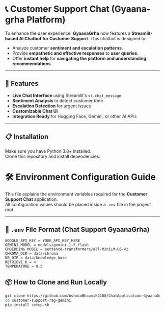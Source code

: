 # 📞 Customer Support Chat (Gyaana-grha Platform)

To enhance the user experience, **GyaanaGrha** now features a **Streamlit-based AI Chatbot for Customer Support**. This chatbot is designed to:

- Analyze customer **sentiment and escalation patterns**.
- Provide **empathetic and effective responses** to **user queries**.
- Offer **instant help** for **navigating the platform and understanding recommendations**.

---

## 🚀 Features

- **Live Chat Interface** using Streamlit's `st.chat_message`
- **Sentiment Analysis** to detect customer tone
- **Escalation Detection** for urgent issues
- **Customizable Chat UI**
- **Integration Ready** for Hugging Face, Gemini, or other AI APIs

---

## 📋 Installation

Make sure you have Python 3.8+ installed.  
Clone this repository and install dependencies:

# 🛠 Environment Configuration Guide

This file explains the environment variables required for the **Customer Support Chat** application.  
All configuration values should be placed inside a `.env` file in the project root.

---

## 📄 `.env` File Format (Chat Support GyaanaGrha)

```env
GOOGLE_API_KEY = YOUR_API_KEY_HERE
GEMINI_MODEL = models/gemini-1.5-flash
EMBEDDING_MODEL = sentence-transformers/all-MiniLM-L6-v2
CHROMA_DIR = data/chroma
KB_DIR = data/knowledge_base
RETRIEVE_K = 4
TEMPERATURE = 0.5
```

## 📦 How to Clone and Run Locally

```bash
git clone https://github.com/AshminBhaumik2108/ChatApplication-GyaanaGrha.git
cd customer-support-rag-gemini
pip install setup.sh
```



